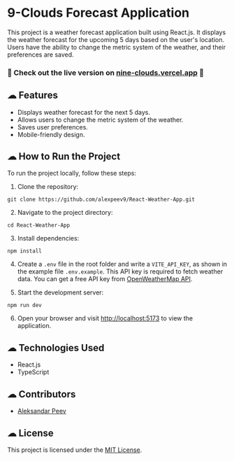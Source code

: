 # 9-Clouds Forecast Application

This project is a weather forecast application built using React.js. It displays the weather forecast for the upcoming 5 days based on the user's location. Users have the ability to change the metric system of the weather, and their preferences are saved.

### 🚨 Check out the live version on [nine-clouds.vercel.app](https://nine-clouds.vercel.app) 🚨

## ☁︎ Features

- Displays weather forecast for the next 5 days.
- Allows users to change the metric system of the weather.
- Saves user preferences.
- Mobile-friendly design.

## ☁︎ How to Run the Project

To run the project locally, follow these steps:

1. Clone the repository:

```
git clone https://github.com/alexpeev9/React-Weather-App.git
```

2. Navigate to the project directory:

```
cd React-Weather-App
```

3. Install dependencies:

```
npm install
```

4. Create a `.env` file in the root folder and write a `VITE_API_KEY`, as shown in the example file `.env.example`. This API key is required to fetch weather data. You can get a free API key from [OpenWeatherMap API](https://openweathermap.org/forecast5).

5. Start the development server:

```
npm run dev
```

6. Open your browser and visit [http://localhost:5173](http://localhost:5173) to view the application.

## ☁︎ Technologies Used

- React.js
- TypeScript

## ☁︎ Contributors

- [Aleksandar Peev](https://github.com/alexpeev9)

## ☁︎ License

This project is licensed under the [MIT License](LICENSE).
